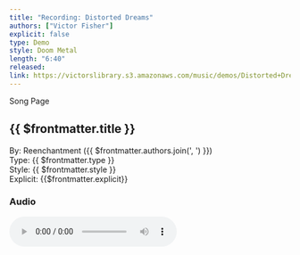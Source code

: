 ```yaml
---
title: "Recording: Distorted Dreams"
authors: ["Victor Fisher"]
explicit: false
type: Demo  
style: Doom Metal
length: "6:40"
released:
link: https://victorslibrary.s3.amazonaws.com/music/demos/Distorted+Dreams.mp3
---
```


<g-link to="/song/distorted-dreams">Song Page</g-link>

## {{ $frontmatter.title }}

By: <g-link to="/band/reenchantment">Reenchantment</g-link> ({{ $frontmatter.authors.join(', ') }})  
Type: {{ $frontmatter.type }}  
Style: {{ $frontmatter.style }}  
Explicit: {{$frontmatter.explicit}}

### Audio

<audio controls controlsList="nodownload">
  <source :src="$frontmatter.link" type="audio/mpeg">
Your browser does not support the audio element.
</audio>
